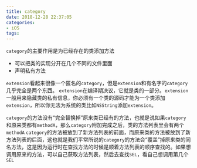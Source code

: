 ```yaml
---
title: category
date: 2018-12-28 22:37:05
categories:
- iOS
tags:
---
```



`category`的主要作用是为已经存在的类添加方法
- 可以把类的实现分开在几个不同的文件里面
- 声明私有方法

`extension`看起来很像一个匿名的`category`，但是`extension`和有名字的`category`几乎完全是两个东西。 `extension`在编译期决议，它就是类的一部分。`extension`一般用来隐藏类的私有信息，你必须有一个类的源码才能为一个类添加`extension`，所以你无法为系统的类比如`NSString`添加`extension`。

`category`的方法没有“完全替换掉”原来类已经有的方法，也就是说如果`category`和原来类都有`methodA`，那么`category`附加完成之后，类的方法列表里会有两个`methodA`
`category`的方法被放到了新方法列表的前面，而原来类的方法被放到了新方法列表的后面，这也就是我们平常所说的`category`的方法会“覆盖”掉原来类的同名方法，这是因为运行时在查找方法的时候是顺着方法列表的顺序查找的。如果想调用原来的方法，可以自己获取方法列表，然后去查找`SEL`，看自己想调用第几个`SEL`

